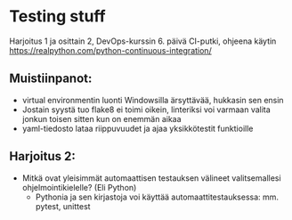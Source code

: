 # Testing stuff
Harjoitus 1 ja osittain 2, DevOps-kurssin 6. päivä
CI-putki, ohjeena käytin https://realpython.com/python-continuous-integration/

## Muistiinpanot:
-	virtual environmentin luonti Windowsilla ärsyttävää, hukkasin sen ensin
-	Jostain syystä tuo flake8 ei toimi oikein, linteriksi voi varmaan valita jonkun toisen sitten kun on enemmän aikaa
-	yaml-tiedosto lataa riippuvuudet ja ajaa yksikkötestit funktioille

## Harjoitus 2:
- Mitkä ovat yleisimmät automaattisen testauksen välineet valitsemallesi ohjelmointikielelle? (Eli Python)
  - Pythonia ja sen kirjastoja voi käyttää automaattitestauksessa: mm. pytest, unittest
